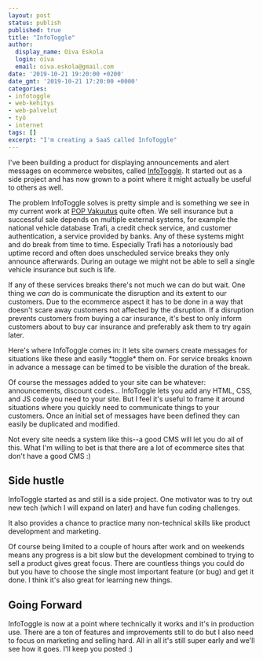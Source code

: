 ```yaml
---
layout: post
status: publish
published: true
title: "InfoToggle"
author:
  display_name: Oiva Eskola
  login: oiva
  email: oiva.eskola@gmail.com
date: '2019-10-21 19:20:00 +0200'
date_gmt: '2019-10-21 17:20:00 +0000'
categories: 
- infotoggle
- web-kehitys
- web-palvelut
- työ
- internet
tags: []
excerpt: "I'm creating a SaaS called InfoToggle"
---
```


I've been building a product for displaying announcements and alert messages on
ecommerce websites, called [InfoToggle](https://infotoggle.com). It started out
as a side project and has now grown to a point where it might actually be
useful to others as well.

The problem InfoToggle solves is pretty simple and is something we see in my
current work at [POP Vakuutus](https://www.popvakuutus.fi) quite often. We sell
insurance but a successful sale depends on multiple external systems, for
example the national vehicle database Trafi, a credit check service, and 
customer authentication, a service provided by banks. Any of these systems
might and do break from time to time. Especially Trafi has a notoriously bad
uptime record and often does unscheduled service breaks they only announce
afterwards. During an outage we might not be able to sell a single vehicle
insurance but such is life.

If any of these services breaks there's not much we can do but wait. One thing
we _can_ do is communicate the disruption and its extent to our customers. Due
to the ecommerce aspect it has to be done in a way that doesn't scare away
customers not affected by the disruption. If a disruption prevents customers
from buying a car insurance, it's best to only inform customers about to buy
car insurance and preferably ask them to try again later.

Here's where InfoToggle comes in: it lets site owners create messages for
situations like these and easily \*toggle\* them on. For service
breaks known in advance a message can be timed to be visible the duration of
the break. 

Of course the messages added to your site can be whatever: announcements,
discount codes... InfoToggle lets you add any HTML, CSS, and JS code you need
to your site. But I feel it's useful to frame it around situations where you
quickly need to communicate things to your customers. Once an initial set of
messages have been defined they can easily be duplicated and modified.

Not every site needs a system like this--a good CMS will let you do all of
this. What I'm willing to bet is that there are a lot of ecommerce sites that
don't have a good CMS :)

## Side hustle

InfoToggle started as and still is a side project. One motivator was to try out
new tech (which I will expand on later) and have fun coding challenges.

It also provides a chance to practice many non-technical skills like product
development and marketing.

Of course being limited to a couple of hours after work and on weekends means
any progress is a bit slow but the development combined to trying to sell a
product gives great focus. There are countless things you could do but you have
to choose the single most important feature (or bug) and get it done.
I think it's also great for learning new things.

## Going Forward

InfoToggle is now at a point where technically it works and it's in production
use. There are a ton of features and improvements still to do but I also need
to focus on marketing and selling hard. All in all it's still super early and
we'll see how it goes. I'll keep you posted :)

